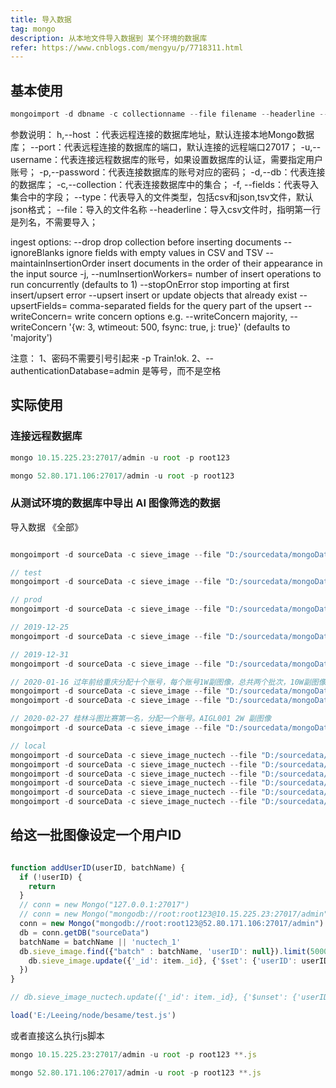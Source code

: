 ```yaml
---
title: 导入数据
tag: mongo
description: 从本地文件导入数据到 某个环境的数据库
refer: https://www.cnblogs.com/mengyu/p/7718311.html
---
```


## 基本使用

```js
mongoimport -d dbname -c collectionname --file filename --headerline --type json/csv -f field -h IP --port 27018 -u root -p Train!ok. --authenticationDatabase=admin [--upsert]
```

参数说明：
            h,--host ：代表远程连接的数据库地址，默认连接本地Mongo数据库；
            --port：代表远程连接的数据库的端口，默认连接的远程端口27017；
            -u,--username：代表连接远程数据库的账号，如果设置数据库的认证，需要指定用户账号；
            -p,--password：代表连接数据库的账号对应的密码；
            -d,--db：代表连接的数据库；
            -c,--collection：代表连接数据库中的集合；
            -f, --fields：代表导入集合中的字段；
            --type：代表导入的文件类型，包括csv和json,tsv文件，默认json格式；
            --file：导入的文件名称
            --headerline：导入csv文件时，指明第一行是列名，不需要导入；

ingest options:
            --drop                     drop collection before inserting documents
            --ignoreBlanks             ignore fields with empty values in CSV and TSV
            --maintainInsertionOrder   insert documents in the order of their appearance in the input source
        -j, --numInsertionWorkers=     number of insert operations to run concurrently (defaults to 1)
            --stopOnError              stop importing at first insert/upsert error
            --upsert                   insert or update objects that already exist
            --upsertFields=            comma-separated fields for the query part of the upsert
            --writeConcern=            write concern options e.g. --writeConcern majority, --writeConcern '{w: 3, wtimeout: 500, fsync: true, j: true}' (defaults to 'majority')

注意：
1、密码不需要引号引起来 -p Train!ok.
2、--authenticationDatabase=admin  是等号，而不是空格

## 实际使用

### 连接远程数据库

```js
mongo 10.15.225.23:27017/admin -u root -p root123

mongo 52.80.171.106:27017/admin -u root -p root123
```

### 从测试环境的数据库中导出 AI 图像筛选的数据

导入数据 《全部》

```js

mongoimport -d sourceData -c sieve_image --file "D:/sourcedata/mongoData/20191218_sieve_image_all.json" --type json --upsert -h "10.15.225.23" --port 27017 -u root -p root123 --authenticationDatabase=admin

```

```js
// test
mongoimport -d sourceData -c sieve_image --file "D:/sourcedata/mongoData/20191218_sieve_image_nuctech_1.json" --type json --upsert -h "10.15.225.23" --port 27017 -u root -p root123 --authenticationDatabase=admin

// prod
mongoimport -d sourceData -c sieve_image --file "D:/sourcedata/mongoData/20191218_sieve_image_nuctech_1.json" --type json --upsert -h "52.80.171.106" --port 27017 -u root -p root123 --authenticationDatabase=admin

// 2019-12-25
mongoimport -d sourceData -c sieve_image --file "D:/sourcedata/mongoData/20191225_sieve_image_nuctech_2.json" --type json --upsert -h "52.80.171.106" --port 27017 -u root -p root123 --authenticationDatabase=admin

// 2019-12-31
mongoimport -d sourceData -c sieve_image --file "D:/sourcedata/mongoData/20191231_sieve_image_nuctech_9.json" --type json --upsert -h "52.80.171.106" --port 27017 -u root -p root123 --authenticationDatabase=admin

// 2020-01-16 过年前给重庆分配十个账号，每个账号1W副图像，总共两个批次，10W副图像
mongoimport -d sourceData -c sieve_image --file "D:/sourcedata/mongoData/20200116_sieve_image_nuctech_10.json" --type json --upsert -h "52.80.171.106" --port 27017 -u root -p root123 --authenticationDatabase=admin
mongoimport -d sourceData -c sieve_image --file "D:/sourcedata/mongoData/20200116_sieve_image_nuctech_11.json" --type json --upsert -h "52.80.171.106" --port 27017 -u root -p root123 --authenticationDatabase=admin

// 2020-02-27 桂林斗图比赛第一名，分配一个账号。AIGL001 2W 副图像
mongoimport -d sourceData -c sieve_image --file "D:/sourcedata/mongoData/20200227_sieve_image_nuctech_12.json" --type json --upsert -h "52.80.171.106" --port 27017 -u root -p root123 --authenticationDatabase=admin

// local
mongoimport -d sourceData -c sieve_image_nuctech --file "D:/sourcedata/mongoData/20191218_sieve_image_nuctech_1.json"
mongoimport -d sourceData -c sieve_image_nuctech --file "D:/sourcedata/mongoData/20191225_sieve_image_nuctech_2.json"
mongoimport -d sourceData -c sieve_image_nuctech --file "D:/sourcedata/mongoData/20191231_sieve_image_nuctech_9.json"
mongoimport -d sourceData -c sieve_image_nuctech --file "D:/sourcedata/mongoData/20200116_sieve_image_nuctech_10.json"
mongoimport -d sourceData -c sieve_image_nuctech --file "D:/sourcedata/mongoData/20200116_sieve_image_nuctech_11.json"
mongoimport -d sourceData -c sieve_image_nuctech --file "D:/sourcedata/mongoData/20200227_sieve_image_nuctech_12.json"
```

## 给这一批图像设定一个用户ID

```js

function addUserID(userID, batchName) {
  if (!userID) {
    return
  }
  // conn = new Mongo("127.0.0.1:27017")
  // conn = new Mongo("mongodb://root:root123@10.15.225.23:27017/admin")
  conn = new Mongo("mongodb://root:root123@52.80.171.106:27017/admin")
  db = conn.getDB("sourceData")
  batchName = batchName || 'nuctech_1'
  db.sieve_image.find({"batch" : batchName, 'userID': null}).limit(5000).forEach(function(item) {
    db.sieve_image.update({'_id': item._id}, {'$set': {'userID': userID}})
  })
}

// db.sieve_image_nuctech.update({'_id': item._id}, {'$unset': {'userID': 0}}) // 删除字段
```

```js
load('E:/Leeing/node/besame/test.js')
```

或者直接这么执行js脚本

```js
mongo 10.15.225.23:27017/admin -u root -p root123 **.js

mongo 52.80.171.106:27017/admin -u root -p root123 **.js
```
